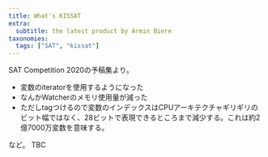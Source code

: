 ```yaml
---
title: What's KISSAT
extra:
  subtitle: the latest product by Armin Biere
taxonomies:
  tags: ["SAT", "kissat"]
---
```

SAT Competition 2020の予稿集より。

* 変数のiteratorを使用するようになった
* なんかWatcherのメモリ使用量が減った
* ただしtagつけるので変数のインデックスはCPUアーキテクチャギリギリのビット幅ではなく、28ビットで表現できるところまで減少する。これは約2億7000万変数を意味する。

など。
TBC


